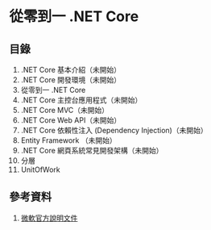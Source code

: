 # 從零到一 .NET Core

## 目錄
1. .NET Core 基本介紹（未開始）
1. .NET Core 開發環境（未開始）
1. 從零到一 .NET Core
1. .NET Core 主控台應用程式（未開始）
1. .NET Core MVC（未開始）
1. .NET Core Web API（未開始）
1. .NET Core 依賴性注入 (Dependency Injection)（未開始）
1. Entity Framework （未開始）
1. .NET Core 網頁系統常見開發架構（未開始）
  1. 分層
  1. UnitOfWork
  
## 參考資料
1. [微軟官方說明文件](https://docs.microsoft.com/zh-tw/dotnet/core/introduction)
